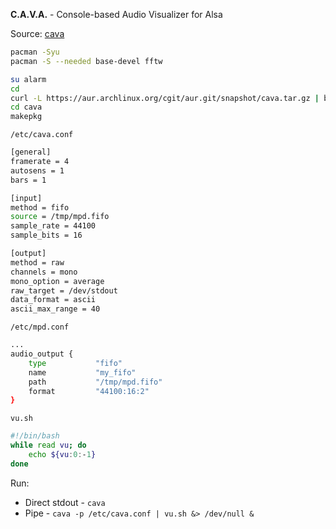 **C.A.V.A.** - Console-based Audio Visualizer for Alsa

Source: [cava](https://github.com/karlstav/cava)
```sh
pacman -Syu
pacman -S --needed base-devel fftw

su alarm
cd
curl -L https://aur.archlinux.org/cgit/aur.git/snapshot/cava.tar.gz | bsdtar xf -
cd cava
makepkg
```

`/etc/cava.conf`
```sh
[general]
framerate = 4
autosens = 1
bars = 1

[input]
method = fifo
source = /tmp/mpd.fifo
sample_rate = 44100
sample_bits = 16

[output]
method = raw
channels = mono
mono_option = average
raw_target = /dev/stdout
data_format = ascii
ascii_max_range = 40
```

`/etc/mpd.conf`
```sh
...
audio_output {
	type           "fifo"
	name           "my_fifo"
	path           "/tmp/mpd.fifo"
	format         "44100:16:2"
}
```

`vu.sh`
```sh
#!/bin/bash
while read vu; do
	echo ${vu:0:-1}
done
```

Run:
- Direct stdout - `cava`
- Pipe - `cava -p /etc/cava.conf | vu.sh &> /dev/null &`
